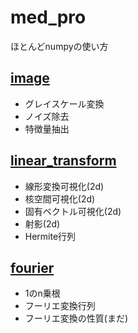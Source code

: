 # med_pro
ほとんどnumpyの使い方
## [image](https://github.com/KoheiAsano/med_pro/blob/master/image.ipynb)
- グレイスケール変換
- ノイズ除去
- 特徴量抽出
## [linear_transform](https://github.com/KoheiAsano/med_pro/blob/master/linear_transform.ipynb)
- 線形変換可視化(2d)
- 核空間可視化(2d)
- 固有ベクトル可視化(2d)
- 射影(2d)
- Hermite行列
## [fourier](https://github.com/KoheiAsano/med_pro/blob/master/fourier.ipynb)
- 1のn乗根
- フーリエ変換行列
- フーリエ変換の性質(まだ)